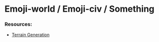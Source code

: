 # Emoji-world / Emoji-civ / Something

### Resources:

* [Terrain Generation](https://www.redblobgames.com/maps/terrain-from-noise/#demo)